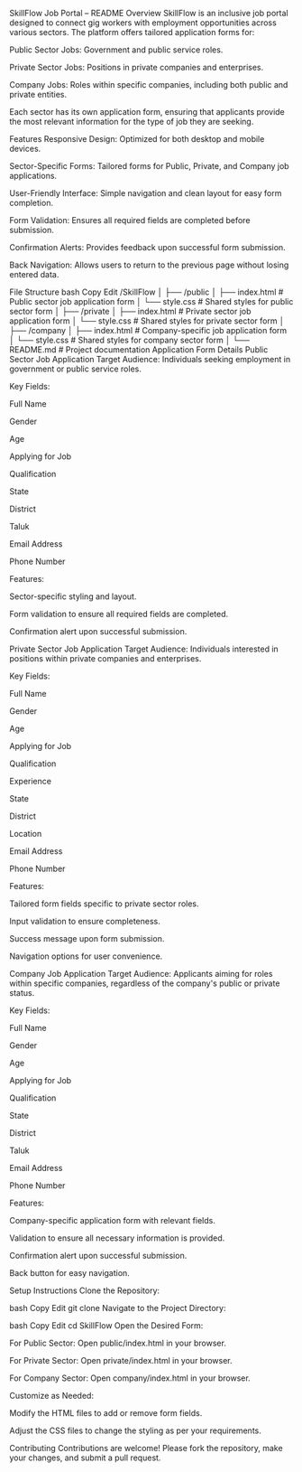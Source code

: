 SkillFlow Job Portal – README
Overview
SkillFlow is an inclusive job portal designed to connect gig workers with employment opportunities across various sectors. The platform offers tailored application forms for:

Public Sector Jobs: Government and public service roles.

Private Sector Jobs: Positions in private companies and enterprises.

Company Jobs: Roles within specific companies, including both public and private entities.

Each sector has its own application form, ensuring that applicants provide the most relevant information for the type of job they are seeking.

Features
Responsive Design: Optimized for both desktop and mobile devices.

Sector-Specific Forms: Tailored forms for Public, Private, and Company job applications.

User-Friendly Interface: Simple navigation and clean layout for easy form completion.

Form Validation: Ensures all required fields are completed before submission.

Confirmation Alerts: Provides feedback upon successful form submission.

Back Navigation: Allows users to return to the previous page without losing entered data.

File Structure
bash
Copy
Edit
/SkillFlow
│
├── /public
│   ├── index.html          # Public sector job application form
│   └── style.css           # Shared styles for public sector form
│
├── /private
│   ├── index.html          # Private sector job application form
│   └── style.css           # Shared styles for private sector form
│
├── /company
│   ├── index.html          # Company-specific job application form
│   └── style.css           # Shared styles for company sector form
│
└── README.md               # Project documentation
Application Form Details
Public Sector Job Application
Target Audience: Individuals seeking employment in government or public service roles.

Key Fields:

Full Name

Gender

Age

Applying for Job

Qualification

State

District

Taluk

Email Address

Phone Number

Features:

Sector-specific styling and layout.

Form validation to ensure all required fields are completed.

Confirmation alert upon successful submission.



Private Sector Job Application
Target Audience: Individuals interested in positions within private companies and enterprises.

Key Fields:

Full Name

Gender

Age

Applying for Job

Qualification

Experience

State

District

Location

Email Address

Phone Number

Features:

Tailored form fields specific to private sector roles.

Input validation to ensure completeness.

Success message upon form submission.

Navigation options for user convenience.


Company Job Application
Target Audience: Applicants aiming for roles within specific companies, regardless of the company's public or private status.

Key Fields:

Full Name

Gender

Age

Applying for Job

Qualification

State

District

Taluk

Email Address

Phone Number

Features:

Company-specific application form with relevant fields.

Validation to ensure all necessary information is provided.

Confirmation alert upon successful submission.

Back button for easy navigation.


Setup Instructions
Clone the Repository:

bash
Copy
Edit
git clone 
Navigate to the Project Directory:

bash
Copy
Edit
cd SkillFlow
Open the Desired Form:

For Public Sector: Open public/index.html in your browser.

For Private Sector: Open private/index.html in your browser.

For Company Sector: Open company/index.html in your browser.


Customize as Needed:

Modify the HTML files to add or remove form fields.

Adjust the CSS files to change the styling as per your requirements.

Contributing
Contributions are welcome! Please fork the repository, make your changes, and submit a pull request.


